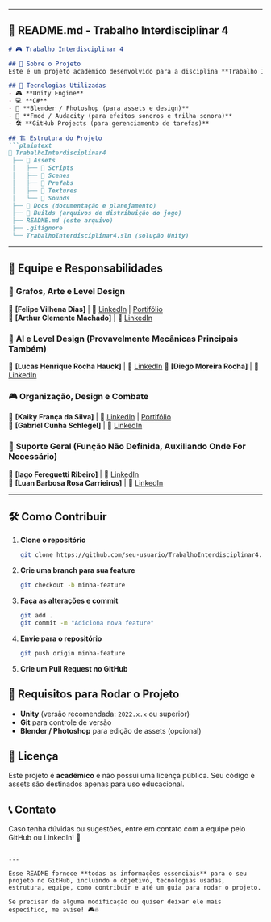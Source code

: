 

---

## 📜 **README.md** - Trabalho Interdisciplinar 4  

```md
# 🎮 Trabalho Interdisciplinar 4  

## 📌 Sobre o Projeto  
Este é um projeto acadêmico desenvolvido para a disciplina **Trabalho Interdisciplinar 4**, onde criaremos um jogo utilizando a **Unity Engine**. O objetivo do projeto é aplicar conceitos aprendidos ao longo do curso, incluindo desenvolvimento de jogos, programação, design e otimização.

## 🚀 Tecnologias Utilizadas  
- 🎮 **Unity Engine**  
- 💻 **C#**  
- 🎨 **Blender / Photoshop (para assets e design)**  
- 🎵 **Fmod / Audacity (para efeitos sonoros e trilha sonora)**  
- 🛠 **GitHub Projects (para gerenciamento de tarefas)**  

## 🏗 Estrutura do Projeto  
```plaintext
📂 TrabalhoInterdisciplinar4
 ├── 📁 Assets
 │   ├── 📁 Scripts
 │   ├── 📁 Scenes
 │   ├── 📁 Prefabs
 │   ├── 📁 Textures
 │   └── 📁 Sounds
 ├── 📁 Docs (documentação e planejamento)
 ├── 📁 Builds (arquivos de distribuição do jogo)
 ├── README.md (este arquivo)
 ├── .gitignore
 └── TrabalhoInterdisciplinar4.sln (solução Unity)
```


---

## 👥 Equipe e Responsabilidades  

### 🎨 **Grafos, Arte e Level Design**  
👤 **[Felipe Vilhena Dias]**  | 🔗 [LinkedIn](https://www.linkedin.com/in/felipe-vilhena-dias-224b23271/) | [Portifólio](https://github.com/felipevidias)<br>
👤 **[Arthur Clemente Machado]** | 🔗 [LinkedIn](https://www.linkedin.com/in/arthur-clemente-846b7627b/)  

### 🤖 **AI e Level Design (Provavelmente Mecânicas Principais Também)**  
👤 **[Lucas Henrique Rocha Hauck]** | 🔗 [LinkedIn](https://www.linkedin.com/in/lucas-henrique-rocha-hauck?utm_source=share&utm_campaign=share_via&utm_content=profile&utm_medium=android_app) 
👤 **[Diego Moreira Rocha]** | 🔗 [LinkedIn](https://www.linkedin.com/in/diego-moreira-36117727b?utm_source=share&utm_campaign=share_via&utm_content=profile&utm_medium=android_app)  

### 🎮 **Organização, Design e Combate**  
👤 **[Kaiky França da Silva]** | 🔗 [LinkedIn](https://www.linkedin.com/in/glkaiky/) | [Portifólio](www.kaikyfrs.com.br)  
👤 **[Gabriel Cunha Schlegel]** | 🔗 [LinkedIn](https://www.linkedin.com/in/gabriel-cunha-schlegel-0b417627b/)  

### 🔄 **Suporte Geral (Função Não Definida, Auxiliando Onde For Necessário)**  
👤 **[Iago Fereguetti Ribeiro]** | 🔗 [LinkedIn](https://www.linkedin.com/in/iago-ribeiro-b6bb72280?utm_source=share&utm_campaign=share_via&utm_content=profile&utm_medium=android_app)  
👤 **[Luan Barbosa Rosa Carrieiros]** | 🔗 [LinkedIn](https://www.linkedin.com/in/luan-carrieiros-b7508b237/) 

---


## 🛠 Como Contribuir  
1. **Clone o repositório**  
   ```bash
   git clone https://github.com/seu-usuario/TrabalhoInterdisciplinar4.git
   ```
2. **Crie uma branch para sua feature**  
   ```bash
   git checkout -b minha-feature
   ```
3. **Faça as alterações e commit**  
   ```bash
   git add .
   git commit -m "Adiciona nova feature"
   ```
4. **Envie para o repositório**  
   ```bash
   git push origin minha-feature
   ```
5. **Crie um Pull Request no GitHub**  

## 📌 Requisitos para Rodar o Projeto  
- **Unity** (versão recomendada: `2022.x.x` ou superior)  
- **Git** para controle de versão  
- **Blender / Photoshop** para edição de assets (opcional)  

## 📄 Licença  
Este projeto é **acadêmico** e não possui uma licença pública. Seu código e assets são destinados apenas para uso educacional.  

## 📞 Contato  
Caso tenha dúvidas ou sugestões, entre em contato com a equipe pelo GitHub ou LinkedIn! 🚀  
```

---

Esse README fornece **todas as informações essenciais** para o seu projeto no GitHub, incluindo o objetivo, tecnologias usadas, estrutura, equipe, como contribuir e até um guia para rodar o projeto.  

Se precisar de alguma modificação ou quiser deixar ele mais específico, me avise! 🎮🔥
